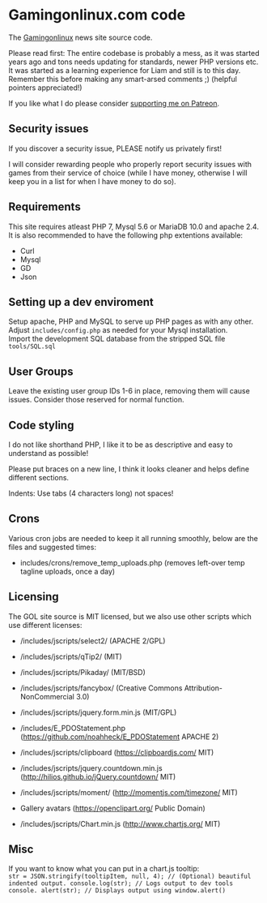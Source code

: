# Gamingonlinux.com code

The [Gamingonlinux](https://gamingonlinux.com) news site source code.

Please read first: The entire codebase is probably a mess, as it was started years ago and tons needs updating for standards, newer PHP versions etc. It was started as a learning experience for Liam and still is to this day. Remember this before making any smart-arsed comments ;) (helpful pointers appreciated!)

If you like what I do please consider [supporting me on Patreon](https://www.patreon.com/liamdawe).

## Security issues

If you discover a security issue, PLEASE notify us privately first!

I will consider rewarding people who properly report security issues with games from their service of choice (while I have money, otherwise I will keep you in a list for when I have money to do so).

## Requirements

This site requires atleast PHP 7, Mysql 5.6 or MariaDB 10.0 and apache 2.4.  
It is also recommended to have the following php extentions available: 

- Curl
- Mysql
- GD
- Json

## Setting up a dev enviroment

Setup apache, PHP and MySQL to serve up PHP pages as with any other. Adjust `includes/config.php` as needed for your Mysql installation.  
Import the development SQL database from the stripped SQL file `tools/SQL.sql`  

## User Groups

Leave the existing user group IDs 1-6 in place, removing them will cause issues. Consider those reserved for normal function.

## Code styling

I do not like shorthand PHP, I like it to be as descriptive and easy to understand as possible!

Please put braces on a new line, I think it looks cleaner and helps define different sections.

Indents: Use tabs (4 characters long) not spaces!

## Crons ##

Various cron jobs are needed to keep it all running smoothly, below are the files and suggested times:
- includes/crons/remove_temp_uploads.php (removes left-over temp tagline uploads, once a day)

## Licensing

The GOL site source is MIT licensed, but we also use other scripts which use different licenses:

- /includes/jscripts/select2/ (APACHE 2/GPL)

- /includes/jscripts/qTip2/ (MIT)

- /includes/jscripts/Pikaday/ (MIT/BSD)

- /includes/jscripts/fancybox/ (Creative Commons Attribution-NonCommercial 3.0)

- /includes/jscripts/jquery.form.min.js (MIT/GPL)

- /includes/E_PDOStatement.php (https://github.com/noahheck/E_PDOStatement APACHE 2) 

- /includes/jscripts/clipboard (https://clipboardjs.com/ MIT)

- /includes/jscripts/jquery.countdown.min.js (http://hilios.github.io/jQuery.countdown/ MIT)

- /includes/jscripts/moment/ (http://momentjs.com/timezone/ MIT)

- Gallery avatars (https://openclipart.org/ Public Domain)

- /includes/jscripts/Chart.min.js (http://www.chartjs.org/ MIT)

## Misc

If you want to know what you can put in a chart.js tooltip:  
`str = JSON.stringify(tooltipItem, null, 4); // (Optional) beautiful indented output.
console.log(str); // Logs output to dev tools console.
alert(str); // Displays output using window.alert()`
